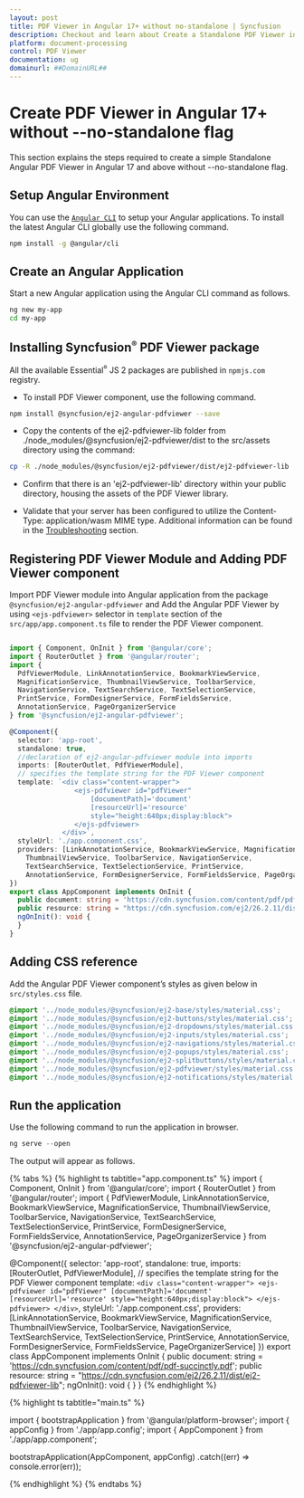```yaml
---
layout: post
title: PDF Viewer in Angular 17+ without no-standalone | Syncfusion
description: Checkout and learn about Create a Standalone PDF Viewer in Angular 17 and above without --no-standalone flag of Syncfusion Essential JS 2 and more details.
platform: document-processing
control: PDF Viewer
documentation: ug
domainurl: ##DomainURL##
---
```


# Create PDF Viewer in Angular 17+ without --no-standalone flag

This section explains the steps required to create a simple Standalone Angular PDF Viewer in Angular 17 and above without --no-standalone flag.

## Setup Angular Environment

You can use the [`Angular CLI`](https://github.com/angular/angular-cli) to setup your Angular applications.
To install the latest Angular CLI globally use the following command.

```bash
npm install -g @angular/cli
```

## Create an Angular Application

Start a new Angular application using the Angular CLI command as follows.

```bash
ng new my-app
cd my-app
```

## Installing Syncfusion<sup style="font-size:70%">&reg;</sup> PDF Viewer package

All the available Essential<sup style="font-size:70%">&reg;</sup> JS 2 packages are published in `npmjs.com` registry.

* To install PDF Viewer component, use the following command.

```bash
npm install @syncfusion/ej2-angular-pdfviewer --save
```

* Copy the contents of the ej2-pdfviewer-lib folder from ./node_modules/@syncfusion/ej2-pdfviewer/dist to the src/assets directory using the command:

```bash
cp -R ./node_modules/@syncfusion/ej2-pdfviewer/dist/ej2-pdfviewer-lib  src/assets/ej2-pdfviewer-lib
```

* Confirm that there is an 'ej2-pdfviewer-lib' directory within your public directory, housing the assets of the PDF Viewer library.

* Validate that your server has been configured to utilize the Content-Type: application/wasm MIME type. Additional information can be found in the [Troubleshooting](./troubleshooting/troubleshooting) section.

## Registering PDF Viewer Module and Adding PDF Viewer component

Import PDF Viewer module into Angular application from the package `@syncfusion/ej2-angular-pdfviewer` and Add the Angular PDF Viewer by using `<ejs-pdfviewer>` selector in `template` section of the `src/app/app.component.ts` file to render the PDF Viewer component.

```typescript

import { Component, OnInit } from '@angular/core';
import { RouterOutlet } from '@angular/router';
import {
  PdfViewerModule, LinkAnnotationService, BookmarkViewService,
  MagnificationService, ThumbnailViewService, ToolbarService,
  NavigationService, TextSearchService, TextSelectionService,
  PrintService, FormDesignerService, FormFieldsService,
  AnnotationService, PageOrganizerService
} from '@syncfusion/ej2-angular-pdfviewer';

@Component({
  selector: 'app-root',
  standalone: true,
  //declaration of ej2-angular-pdfviewer module into imports
  imports: [RouterOutlet, PdfViewerModule],
  // specifies the template string for the PDF Viewer component
  template: `<div class="content-wrapper">
                <ejs-pdfviewer id="pdfViewer"
                    [documentPath]='document'
                    [resourceUrl]='resource'
                    style="height:640px;display:block">
                </ejs-pdfviewer>
             </div>`,
  styleUrl: './app.component.css',
  providers: [LinkAnnotationService, BookmarkViewService, MagnificationService,
    ThumbnailViewService, ToolbarService, NavigationService,
    TextSearchService, TextSelectionService, PrintService,
    AnnotationService, FormDesignerService, FormFieldsService, PageOrganizerService]
})
export class AppComponent implements OnInit {
  public document: string = 'https://cdn.syncfusion.com/content/pdf/pdf-succinctly.pdf';
  public resource: string = "https://cdn.syncfusion.com/ej2/26.2.11/dist/ej2-pdfviewer-lib";
  ngOnInit(): void {
  }
}

```

## Adding CSS reference

Add the Angular PDF Viewer component’s styles as given below in `src/styles.css` file.

```css
@import '../node_modules/@syncfusion/ej2-base/styles/material.css';
@import '../node_modules/@syncfusion/ej2-buttons/styles/material.css';
@import '../node_modules/@syncfusion/ej2-dropdowns/styles/material.css';
@import '../node_modules/@syncfusion/ej2-inputs/styles/material.css';
@import '../node_modules/@syncfusion/ej2-navigations/styles/material.css';
@import '../node_modules/@syncfusion/ej2-popups/styles/material.css';
@import '../node_modules/@syncfusion/ej2-splitbuttons/styles/material.css';
@import '../node_modules/@syncfusion/ej2-pdfviewer/styles/material.css';
@import '../node_modules/@syncfusion/ej2-notifications/styles/material.css';
```
## Run the application

Use the following command to run the application in browser.

```javascript
ng serve --open
```

The output will appear as follows.

{% tabs %}
{% highlight ts tabtitle="app.component.ts" %}
import { Component, OnInit } from '@angular/core';
import { RouterOutlet } from '@angular/router';
import {
  PdfViewerModule, LinkAnnotationService, BookmarkViewService,
  MagnificationService, ThumbnailViewService, ToolbarService,
  NavigationService, TextSearchService, TextSelectionService,
  PrintService, FormDesignerService, FormFieldsService,
  AnnotationService, PageOrganizerService
} from '@syncfusion/ej2-angular-pdfviewer';

@Component({
  selector: 'app-root',
  standalone: true,
  imports: [RouterOutlet, PdfViewerModule],
  // specifies the template string for the PDF Viewer component
  template: `<div class="content-wrapper">
                <ejs-pdfviewer id="pdfViewer"
                    [documentPath]='document'
                    [resourceUrl]='resource'
                    style="height:640px;display:block">
                </ejs-pdfviewer>
             </div>`,
  styleUrl: './app.component.css',
  providers: [LinkAnnotationService, BookmarkViewService, MagnificationService,
    ThumbnailViewService, ToolbarService, NavigationService,
    TextSearchService, TextSelectionService, PrintService,
    AnnotationService, FormDesignerService, FormFieldsService, PageOrganizerService]
})
export class AppComponent implements OnInit {
  public document: string = 'https://cdn.syncfusion.com/content/pdf/pdf-succinctly.pdf';
  public resource: string = "https://cdn.syncfusion.com/ej2/26.2.11/dist/ej2-pdfviewer-lib";
  ngOnInit(): void {
  }
}
{% endhighlight %}

{% highlight ts tabtitle="main.ts" %}

import { bootstrapApplication } from '@angular/platform-browser';
import { appConfig } from './app/app.config';
import { AppComponent } from './app/app.component';

bootstrapApplication(AppComponent, appConfig)
  .catch((err) => console.error(err));

{% endhighlight %}
{% endtabs %}
